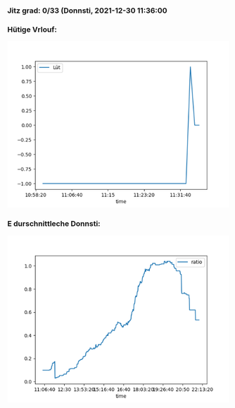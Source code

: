 ### Jitz grad: 0/33 (Donnsti, 2021-12-30 11:36:00

### Hütige Vrlouf:
![Graph](Today.png)

### E durschnittleche Donnsti:
![Graph](Donnsti.png)